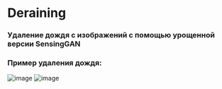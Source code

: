# Deraining
### Удаление дождя с изображений с помощью урощенной версии SensingGAN
### Пример удаления дождя:
![image](https://github.com/user-attachments/assets/7a7666d4-485b-4baa-9788-fff2daca3ba5)
![image](https://github.com/user-attachments/assets/f019af4c-3d09-4067-8701-82e7552927b5)
